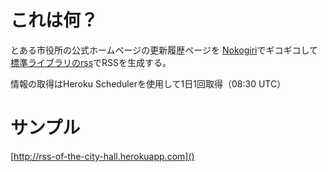 # これは何？

とある市役所の公式ホームページの更新履歴ページを
[Nokogiri](http://nokogiri.org/)でギコギコして
[標準ライブラリのrss](http://docs.ruby-lang.org/ja/2.1.0/library/rss.html)でRSSを生成する。

情報の取得はHeroku Schedulerを使用して1日1回取得（08:30 UTC）


# サンプル
[http://rss-of-the-city-hall.herokuapp.com]()
